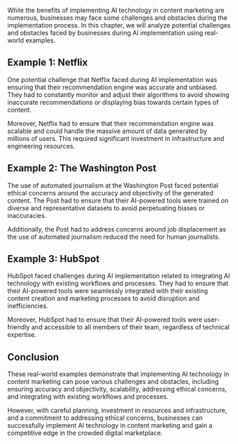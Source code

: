 
While the benefits of implementing AI technology in content marketing are numerous, businesses may face some challenges and obstacles during the implementation process. In this chapter, we will analyze potential challenges and obstacles faced by businesses during AI implementation using real-world examples.

Example 1: Netflix
------------------

One potential challenge that Netflix faced during AI implementation was ensuring that their recommendation engine was accurate and unbiased. They had to constantly monitor and adjust their algorithms to avoid showing inaccurate recommendations or displaying bias towards certain types of content.

Moreover, Netflix had to ensure that their recommendation engine was scalable and could handle the massive amount of data generated by millions of users. This required significant investment in infrastructure and engineering resources.

Example 2: The Washington Post
------------------------------

The use of automated journalism at the Washington Post faced potential ethical concerns around the accuracy and objectivity of the generated content. The Post had to ensure that their AI-powered tools were trained on diverse and representative datasets to avoid perpetuating biases or inaccuracies.

Additionally, the Post had to address concerns around job displacement as the use of automated journalism reduced the need for human journalists.

Example 3: HubSpot
------------------

HubSpot faced challenges during AI implementation related to integrating AI technology with existing workflows and processes. They had to ensure that their AI-powered tools were seamlessly integrated with their existing content creation and marketing processes to avoid disruption and inefficiencies.

Moreover, HubSpot had to ensure that their AI-powered tools were user-friendly and accessible to all members of their team, regardless of technical expertise.

Conclusion
----------

These real-world examples demonstrate that implementing AI technology in content marketing can pose various challenges and obstacles, including ensuring accuracy and objectivity, scalability, addressing ethical concerns, and integrating with existing workflows and processes.

However, with careful planning, investment in resources and infrastructure, and a commitment to addressing ethical concerns, businesses can successfully implement AI technology in content marketing and gain a competitive edge in the crowded digital marketplace.


